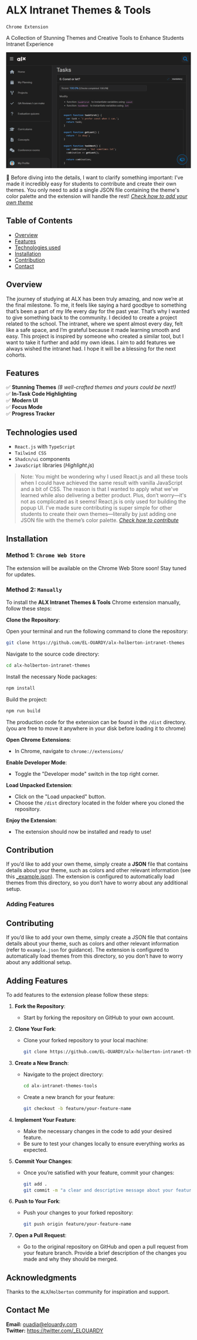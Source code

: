 # ALX Intranet Themes & Tools

`Chrome Extension`

A Collection of Stunning Themes and Creative Tools
to Enhance Students Intranet Experience

![English ⇔ Darija Translator Project](./public/screenshots/vs-dark.png)

📢 Before diving into the details, I want to clarify something important: I’ve made it incredibly easy for students to contribute and create their own themes. You only need to add a single JSON file containing the theme's color palette and the extension will handle the rest! [_Check how to add your own theme_](#contribution)

## Table of Contents

- [Overview](#overview)
- [Features](#features)
- [Technologies used](#technologies-used)
- [Installation](#installation)
- [Contribution](#contribution)
- [Contact](#contact-me)

## Overview

The journey of studying at ALX has been truly amazing, and now we’re at the final milestone. To me, it feels like saying a hard goodbye to something that’s been a part of my life every day for the past year. That’s why I wanted to give something back to the community. I decided to create a project related to the school. The intranet, where we spent almost every day, felt like a safe space, and I’m grateful because it made learning smooth and easy. This project is inspired by someone who created a similar tool, but I want to take it further and add my own ideas. I aim to add features we always wished the intranet had. I hope it will be a blessing for the next cohorts.

## Features

✅ **Stunning Themes** _(8 well-crafted themes and yours could be next!)_ \
✅ **In-Task Code Highlighting**\
✅ **Modern UI**\
✅ **Focus Mode**\
✅ **Progress Tracker**

## Technologies used

- `React.js` with `TypeScript`
- `Tailwind CSS`
- `Shadcn/ui` components
- `JavaScript` libraries (_Highlight.js_)

> Note: You might be wondering why I used React.js and all these tools when I could have achieved the same result with vanilla JavaScript and a bit of CSS. The reason is that I wanted to apply what we've learned while also delivering a better product. Plus, don’t worry—it's not as complicated as it seems! React.js is only used for building the popup UI. I’ve made sure contributing is super simple for other students to create their own themes—literally by just adding one JSON file with the theme’s color palette. [_Check how to contribute_](#contribution)

## Installation

### Method 1: `Chrome Web Store`

The extension will be available on the Chrome Web Store soon! Stay tuned for updates.

### Method 2: `Manually`

To install the **ALX Intranet Themes & Tools** Chrome extension manually, follow these steps:

**Clone the Repository**:

Open your terminal and run the following command to clone the repository:

```bash
git clone https://github.com/EL-OUARDY/alx-holberton-intranet-themes
```

Navigate to the source code directory:

```bash
cd alx-holberton-intranet-themes
```

Install the necessary Node packages:

```bash
npm install
```

Build the project:

```bash
npm run build
```

The production code for the extension can be found in the `/dist` directory. (you are free to move it anywhere in your disk before loading it to chrome)

**Open Chrome Extensions**:

- In Chrome, navigate to `chrome://extensions/`

**Enable Developer Mode**:

- Toggle the "Developer mode" switch in the top right corner.

**Load Unpacked Extension**:

- Click on the "Load unpacked" button.
- Choose the `/dist` directory located in the folder where you cloned the repository.

**Enjoy the Extension**:

- The extension should now be installed and ready to use!

## Contribution

If you’d like to add your own theme, simply create a **JSON** file that contains details about your theme, such as colors and other relevant information (see this [\_example.json](./public/themes/_example.json)). The extension is configured to automatically load themes from this directory, so you don’t have to worry about any additional setup.

### Adding Features

## Contributing

If you’d like to add your own theme, simply create a JSON file that contains details about your theme, such as colors and other relevant information (refer to `example.json` for guidance). The extension is configured to automatically load themes from this directory, so you don’t have to worry about any additional setup.

## Adding Features

To add features to the extension please follow these steps:

1. **Fork the Repository**:

   - Start by forking the repository on GitHub to your own account.

2. **Clone Your Fork**:

   - Clone your forked repository to your local machine:
     ```bash
     git clone https://github.com/EL-OUARDY/alx-holberton-intranet-themes
     ```

3. **Create a New Branch**:

   - Navigate to the project directory:
     ```bash
     cd alx-intranet-themes-tools
     ```
   - Create a new branch for your feature:
     ```bash
     git checkout -b feature/your-feature-name
     ```

4. **Implement Your Feature**:

   - Make the necessary changes in the code to add your desired feature.
   - Be sure to test your changes locally to ensure everything works as expected.

5. **Commit Your Changes**:

   - Once you’re satisfied with your feature, commit your changes:
     ```bash
     git add .
     git commit -m "a clear and descriptive message about your feature or changes"
     ```

6. **Push to Your Fork**:

   - Push your changes to your forked repository:
     ```bash
     git push origin feature/your-feature-name
     ```

7. **Open a Pull Request**:
   - Go to the original repository on GitHub and open a pull request from your feature branch. Provide a brief description of the changes you made and why they should be merged.

## Acknowledgments

Thanks to the `ALX`/`Holberton` community for inspiration and support.

## Contact Me

**Email:** ouadia@elouardy.com \
**Twitter:** https://twitter.com/_ELOUARDY
